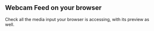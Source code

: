 ## Webcam Feed on your browser
Check all the media input your browser is accessing, with its preview as well.
